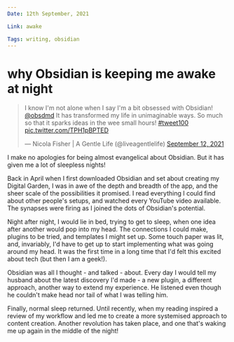 ```yaml
---
Date: 12th September, 2021

Link: awake

Tags: writing, obsidian
---
```


# why Obsidian is keeping me awake at night

<blockquote class="twitter-tweet"><p lang="en" dir="ltr">I know I&#39;m not alone when I say I&#39;m a bit obsessed with Obsidian! <a href="https://twitter.com/obsdmd?ref_src=twsrc%5Etfw">@obsdmd</a> It has transformed my life in unimaginable ways. So much so that it sparks ideas in the wee small hours! <a href="https://twitter.com/hashtag/tweet100?src=hash&amp;ref_src=twsrc%5Etfw">#tweet100</a> <a href="https://t.co/TPH1pBPTED">pic.twitter.com/TPH1pBPTED</a></p>&mdash; Nicola Fisher | A Gentle Life (@liveagentlelife) <a href="https://twitter.com/liveagentlelife/status/1437086828914425862?ref_src=twsrc%5Etfw">September 12, 2021</a></blockquote> <script async src="https://platform.twitter.com/widgets.js" charset="utf-8"></script>

I make no apologies for being almost evangelical about Obsidian. But it has given me a lot of sleepless nights!

Back in April when I first downloaded Obsidian and set about creating my Digital Garden, I was in awe of the depth and breadth of the app, and the sheer scale of the possibilities it promised. I read everything I could find about other people's setups, and watched every YouTube video available. The synapses were firing as I joined the dots of Obsidian's potential.

Night after night, I would lie in bed, trying to get to sleep, when one idea after another would pop into my head. The connections I could make, plugins to be tried, and templates I might set up. Some touch paper was lit, and, invariably, I'd have to get up to start implementing what was going around my head. It was the first time in a long time that I'd felt this excited about tech (but then I am a geek!).

Obsidian was all I thought - and talked - about. Every day I would tell my husband about the latest discovery I'd made - a new plugin, a different approach, another way to extend my experience. He listened even though he couldn't make head nor tail of what I was telling him.

Finally, normal sleep returned. Until recently, when my reading inspired a review of my workflow and led me to create a more systemised approach to content creation. Another revolution has taken place, and one that's waking me up again in the middle of the night!